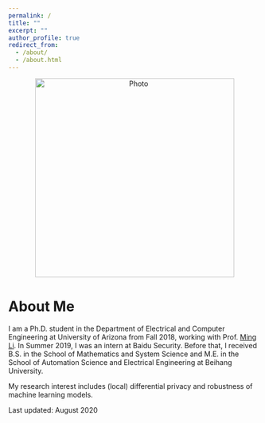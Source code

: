 ```yaml
---
permalink: /
title: ""
excerpt: ""
author_profile: true
redirect_from: 
  - /about/
  - /about.html
---
```


<p align="center">
  <img src="https://github.com/xiaolangu/xiaolangu.github.io/blob/master/images/photo_outdoor.jpg?raw=true" alt="Photo" style="width: 400px;"/> 
</p>

# About Me

I am a Ph.D. student in the Department of Electrical and Computer Engineering at University of Arizona from Fall 2018, working with Prof. [Ming Li](http://wiser.arizona.edu/mingli/index.html). In Summer 2019, I was an intern at Baidu Security.  Before that, I received B.S. in the School of Mathematics and System Science and M.E. in the School of Automation Science and Electrical Engineering at Beihang University.  

My research interest includes (local) differential privacy and robustness of machine learning models.  

Last updated: August 2020